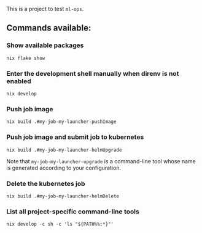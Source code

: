 This is a project to test `ml-ops`.

## Commands available:

### Show available packages

```
nix flake show
```

### Enter the development shell manually when direnv is not enabled

```
nix develop
```

### Push job image
```
nix build .#my-job-my-launcher-pushImage
```

### Push job image and submit job to kubernetes

```
nix build .#my-job-my-launcher-helmUpgrade
```

Note that `my-job-my-launcher-upgrade` is a command-line tool whose name is generated according to your configuration.

### Delete the kubernetes job

```
nix build .#my-job-my-launcher-helmDelete
```

### List all project-specific command-line tools

```
nix develop -c sh -c 'ls "${PATH%%:*}"'
```
